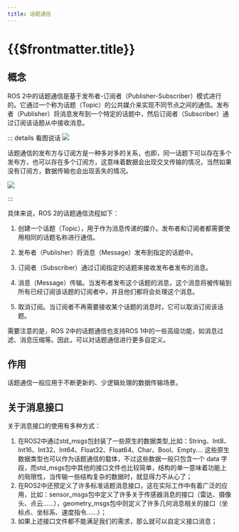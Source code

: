 ```yaml
---
title: 话题通信
---
```

# {{$frontmatter.title}}

## 概念
ROS 2中的话题通信是基于发布者-订阅者（Publisher-Subscriber）模式进行的。它通过一个称为话题（Topic）的公共媒介来实现不同节点之间的通信。发布者（Publisher）将消息发布到一个特定的话题中，然后订阅者（Subscriber）通过订阅该话题从中接收消息。

::: details 看图说话
![](https://photohosting.oss-cn-hangzhou.aliyuncs.com/captures/ros/topic1.gif)

话题通信的发布方与订阅方是一种多对多的关系，也即，同一话题下可以存在多个发布方，也可以存在多个订阅方，这意味着数据会出现交叉传输的情况，当然如果没有订阅方，数据传输也会出现丢失的情况。

![](https://photohosting.oss-cn-hangzhou.aliyuncs.com/captures/ros/topic2.gif)

:::

具体来说，ROS 2的话题通信流程如下：

1. 创建一个话题（Topic），用于作为消息传递的媒介。发布者和订阅者都需要使用相同的话题名称进行通信。

2. 发布者（Publisher）将消息（Message）发布到指定的话题中。

3. 订阅者（Subscriber）通过订阅指定的话题来接收发布者发布的消息。

4. 消息（Message）传输。当发布者发布这个话题的消息，这个消息将被传输到所有已经订阅该话题的订阅者中，并且他们都将会处理这个消息。

5. 取消订阅。当订阅者不再需要接收某个话题的消息时，它可以取消订阅该话题。

需要注意的是，ROS 2中的话题通信也支持ROS 1中的一些高级功能，如消息过滤、消息压缩等。因此，可以对话题通信进行更多自定义。

## 作用

话题通信一般应用于不断更新的、少逻辑处理的数据传输场景。

## 关于消息接口

关于消息接口的使用有多种方式：

1. 在ROS2中通过std_msgs包封装了一些原生的数据类型,比如：String、Int8、Int16、Int32、Int64、Float32、Float64、Char、Bool、Empty.... 这些原生数据类型也可以作为话题通信的载体，不过这些数据一般只包含一个 data 字段，而std_msgs包中其他的接口文件也比较简单，结构的单一意味着功能上的局限性，当传输一些结构复杂的数据时，就显得力不从心了；
2. 在ROS2中还预定义了许多标准话题消息接口，这在实际工作中有着广泛的应用，比如：sensor_msgs包中定义了许多关于传感器消息的接口（雷达、摄像头、点云......），geometry_msgs包中则定义了许多几何消息相关的接口（坐标点、坐标系、速度指令......）；
3. 如果上述接口文件都不能满足我们的需求，那么就可以自定义接口消息；
